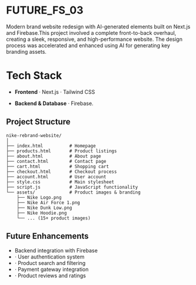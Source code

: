 # FUTURE_FS_03
Modern brand website redesign with AI-generated elements built on Next.js and Firebase.This project involved a complete front-to-back overhaul, creating a sleek, responsive, and high-performance website. The design process was accelerated and enhanced using AI for generating key branding assets.

# Tech Stack 
- ****Frontend****
· Next.js
· Tailwind CSS 

- ****Backend & Database****
· Firebase.

## Project Structure
```
nike-rebrand-website/
│
├── index.html          # Homepage
├── products.html       # Product listings
├── about.html          # About page
├── contact.html        # Contact page
├── cart.html           # Shopping cart
├── checkout.html       # Checkout process
├── account.html        # User account
├── style.css           # Main stylesheet
├── script.js           # JavaScript functionality
└── assets/             # Product images & branding
    ├── Nike Logo.png
    ├── Nike Air Force 1.png
    ├── Nike Dunk Low.png
    ├── Nike Hoodie.png
    └── ... (15+ product images)
```

## Future Enhancements

-  Backend integration with Firebase
- · User authentication system
- · Product search and filtering
- · Payment gateway integration
- · Product reviews and ratings
